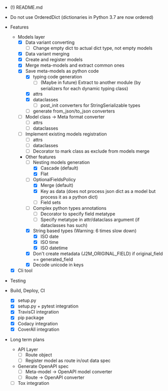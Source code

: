 - (!) README.md
- Do not use OrderedDict (dictionaries in Python 3.7 are now ordered)
- Features
    - Models layer
        - [X] Data variant converting
            - [ ] Change empty dict to actual dict type, not empty models
        - [X] Data variant merging
        - [X] Create and register models
        - [X] Merge meta-models and extract common ones
        - [X] Save meta-models as python code
            - [X] typing code generation
                - [ ] (Maybe in future) Extract to another module (by serializers for each dynamic typing class)
            - [X] attrs
            - [X] dataclasses
                - [ ] post_init converters for StringSerializable types
            - [ ] generate from_json/to_json converters
        - [ ] Model class -> Meta format converter
            - [ ] attrs
            - [ ] dataclasses
        - [ ] Implement existing models registration
            - [ ] attrs
            - [ ] dataclasses
            - [ ] Decorator to mark class as exclude from models merge
        - Other features
            - [ ] Nesting models generation
                - [X] Cascade (default)
                - [X] Flat
            - [ ] OptionalFieldsPolicy
                - [X] Merge (default)
                - [X] Key as data (does not process json dict as a model but process it as a python dict)
                - [ ] Field sets
            - [ ] Complex python types annotations
                - [ ] Decorator to specify field metatype
                - [ ] Specify metatype in attr/dataclass argument (if dataclasses has such)
            - [X] String based types (Warning: 6 times slow down)
                - [X] ISO date
                - [X] ISO time
                - [X] ISO datetime
            - [X] Don't create metadata (J2M_ORIGINAL_FIELD) if original_field == generated_field
            - [X] Decode unicode in keys
    - [X] Cli tool
        
- Testing

- Build, Deploy, CI
    - [X] setup.py
    - [X] setup.py + pytest integration
    - [X] TravisCI integration
    - [X] pip package
    - [x] Codacy integration
    - [x] CoverAll integration

- Long term plans                
    - API Layer
        - [ ] Route object
        - [ ] Register model as route in/out data spec
    - Generate OpenAPI spec
        - [ ] Meta-model -> OpenAPI model converter
        - [ ] Route -> OpenAPI converter    
    - [ ] Tox integration